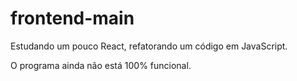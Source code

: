 # frontend-main

Estudando um pouco React, refatorando um código em JavaScript.

O programa ainda não está 100% funcional.
